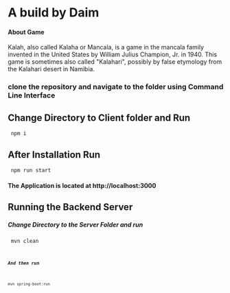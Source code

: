 # A build by Daim

#### About Game
Kalah, also called Kalaha or Mancala, is a game in the mancala family invented in the United States by William Julius Champion, Jr. in 1940. This game is sometimes also called "Kalahari", possibly by false etymology from the Kalahari desert in Namibia.

### clone the repository and navigate to the folder using Command Line Interface 

## Change Directory to Client folder and Run

<code> npm i </code>

## After Installation Run 

<code> npm run start </code>

#### The Application is located at http://localhost:3000


## Running the Backend Server 

##### Change Directory to the Server Folder and run 

<code> mvn clean  <code>

##### And then run 
<code>mvn spring-boot:run </code>

